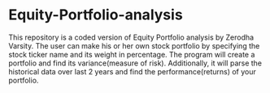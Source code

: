 # Equity-Portfolio-analysis
This repository is a coded version of Equity Portfolio analysis by Zerodha Varsity. The user can make his or her own stock portfolio by specifying the stock ticker name and its weight in percentage. The program will create a portfolio and find its variance(measure of risk). Additionally, it will parse the historical data over last 2 years and find the performance(returns) of your portfolio.  
